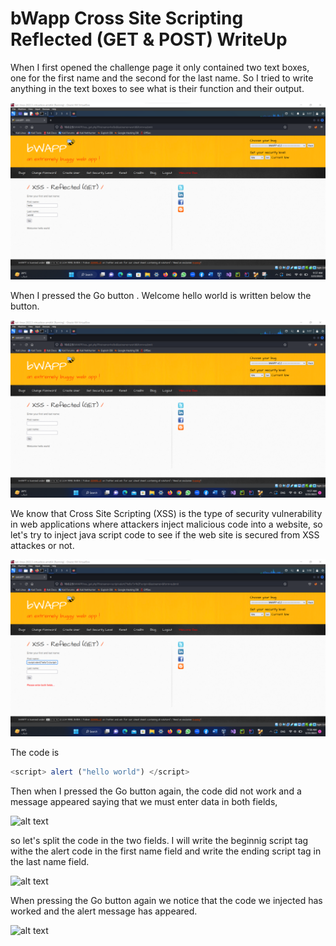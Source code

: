 # bWapp Cross Site Scripting Reflected (GET & POST) WriteUp

When I first opened the challenge page it only contained two text boxes, one for the first name and the second for the last name.
So I tried to write anything in the text boxes to see what is their function and their output.

![alt text](https://github.com/nody77/CTFs-Writeups/blob/d990837d8ed70229719eac6b5aec635f704e0640/Screenshot%202023-03-23%20115744.png)

When I pressed the Go button . Welcome hello world is written below the button. 

![alt text](https://github.com/nody77/CTFs-Writeups/blob/954b0170d90fb35b515dd4585addf9697a5adcda/Screenshot%202023-03-23%20115801.png)

We know that Cross Site Scripting (XSS) is the type of security vulnerability in web applications where attackers inject malicious code 
into a website, so let's try to inject java script code to see if the web site is secured from XSS attackes or not.

![alt text](https://github.com/nody77/CTFs-Writeups/blob/653057a9c42d38c6e4d3ad864e6ffd6694d3feb1/Screenshot%202023-03-23%20115836.png)

The code is 

``` javascript 
<script> alert ("hello world") </script>
```

Then when I pressed the Go button again, the code did not work and a message appeared saying that we must enter data in both fields,

![alt text]()

so let's split the code in the two fields.
I will write the beginnig script tag withe the alert code in the first name field and write the ending script tag in the last name field.

![alt text](https://drive.google.com/file/d/1s1SrQ6dexMla9esheICwELgD7ozZVla6/view?usp=sharing)

When pressing the Go button again we notice that the code we injected has worked and the alert message has appeared.

![alt text](https://drive.google.com/file/d/1YWYd8x0MDoWg8aLgmbJLRLicLm6fXR3C/view?usp=sharing)



